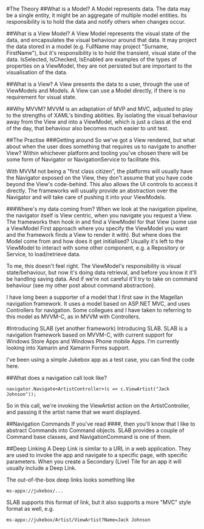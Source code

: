 
#The Theory
##What is a Model?
A Model represents data.  The data may be a single entity, it might be an aggregate of multiple model entities.
Its responsibility is to hold the data and notify others when changes occur.

##What is a View Model?
A View Model represents the visual state of the data, and encapsulates the visual behaviour around that data.  It may project the data stored in a model (e.g. FullName may project "Surname, FirstName"), but it's responsibility is to hold the transient, visual state of the data.  IsSelected, IsChecked, IsEnabled are examples of the types of properties on a ViewModel, they are not persisted but are important to the visualisation of the data.

##What is a View?
A View presents the data to a user, through the use of ViewModels and Models.  A View can use a Model directly, if there is no requirement for visual state.

##Why MVVM?
MVVM is an adaptation of MVP and MVC, adjusted to play to the strengths of XAML's binding abilities.
By isolating the visual behaviour away from the View and into a ViewModel, which is just a class at the end of the day, that behaviour also becomes much easier to unit test.

##The Practise
###Getting around
So we've got a View rendered, but what about when the user does something that requires us to navigate to another View?  Within whichever platform and tooling you've chosen there will be some form of Navigator or NavigationService to facilitate this.

With MVVM not being a "first class citizen", the platforms will usually have the Navigator exposed on the View, they don't assume that you have code beyond the View's code-behind. This also allows the UI controls to access it directly.  The frameworks will usually provide an abstraction over the Navigator and will take care of pushing it into your ViewModels.


###Where's my data coming from?
When we look at the navigation pipeline, the navigator itself is View centric, when you navigate you request a View.  The frameworks then hook in and find a ViewModel for that View (some use a ViewModel First approach where you specify the ViewModel you want and the framework finds a View to render it with).  But where does the Model come from and how does it get initialised?  Usually it's left to the ViewModel to interact with some other component, e.g. a Repository or Service, to load/retrieve data.

To me, this doesn't feel right.  The ViewModel's responsibility is visual state/behaviour, but now it's doing data retrieval, and before you know it it'll be handling saving data.  And if we're not careful it'll try to take on command behaviour (see my other post about command abstraction).

I have long been a supporter of a model that I first saw in the Magellan navigation framework.  It uses a model based on ASP.NET MVC, and uses Controllers for navigation.  Some collegues and I have taken to referring to this model as MVVM-C, as in MVVM with Controllers.

#Introducing SLAB (yet another framework)
Introducing SLAB.  SLAB is a navigation framework based on MVVM-C, with current support for Windows Store Apps and Windows Phone mobile Apps.  I'm currently looking into Xamarin and Xamarin Forms support.

I've been using a simple Jukebox app as a test case, you can find the code here.

##What does a navigation call look like?

    navigator.Navigate<ArtistController>(c => c.ViewArtist("Jack Johnson"));

So in this call, we're invoking the ViewArtist action on the ArtistController, and passing it the artist name that we want displayed.

##Navigation Commands
If you've read ####, then you'll know that I like to abstract Commands into Command objects.  SLAB provides a couple of Command base classes, and NavigationCommand is one of them.

##Deep Linking
A Deep Link is similar to a URL in a web application.  They are used to invoke the app and navigate to a specific page, with specific parameters.  When you create a Secondary (Live) Tile for an app it will usually include a Deep Link.

The out-of-the-box deep links looks something like

	ms-appx://jukebox/...

SLAB supports this format of link, but it also supports a more "MVC" style format as well, e.g.

	ms-appx://jukebox/Artist/ViewArtist?Name=Jack Johnson

